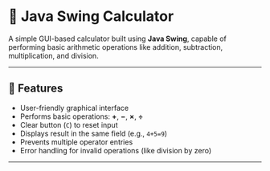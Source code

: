 # 🧮 Java Swing Calculator

A simple GUI-based calculator built using **Java Swing**, capable of performing basic arithmetic operations like addition, subtraction, multiplication, and division.

---

## 📌 Features

- User-friendly graphical interface
- Performs basic operations: **+**, **−**, **×**, **÷**
- Clear button (`C`) to reset input
- Displays result in the same field (e.g., `4+5=9`)
- Prevents multiple operator entries
- Error handling for invalid operations (like division by zero)

---

